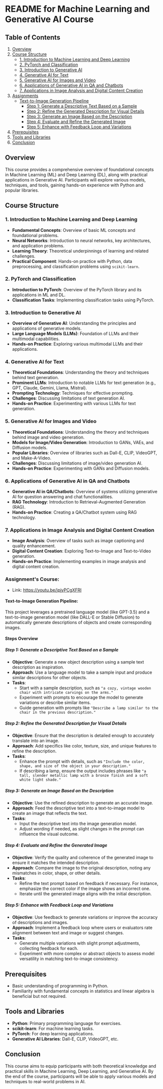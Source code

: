# README for Machine Learning and Generative AI Course

## Table of Contents
1. [Overview](#overview)
2. [Course Structure](#course-structure)
   - [1. Introduction to Machine Learning and Deep Learning](#1-introduction-to-machine-learning-and-deep-learning)
   - [2. PyTorch and Classification](#2-pytorch-and-classification)
   - [3. Introduction to Generative AI](#3-introduction-to-generative-ai)
   - [4. Generative AI for Text](#4-generative-ai-for-text)
   - [5. Generative AI for Images and Video](#5-generative-ai-for-images-and-video)
   - [6. Applications of Generative AI in QA and Chatbots](#6-applications-of-generative-ai-in-qa-and-chatbots)
   - [7. Applications in Image Analysis and Digital Content Creation](#7-applications-in-image-analysis-and-digital-content-creation)
3. [Assignments](#assignments)
   - [Text-to-Image Generation Pipeline](#text-to-image-generation-pipeline)
      - [Step 1: Generate a Descriptive Text Based on a Sample](#step-1-generate-a-descriptive-text-based-on-a-sample)
      - [Step 2: Refine the Generated Description for Visual Details](#step-2-refine-the-generated-description-for-visual-details)
      - [Step 3: Generate an Image Based on the Description](#step-3-generate-an-image-based-on-the-description)
      - [Step 4: Evaluate and Refine the Generated Image](#step-4-evaluate-and-refine-the-generated-image)
      - [Step 5: Enhance with Feedback Loop and Variations](#step-5-enhance-with-feedback-loop-and-variations)
4. [Prerequisites](#prerequisites)
5. [Tools and Libraries](#tools-and-libraries)
6. [Conclusion](#conclusion)
## Overview
This course provides a comprehensive overview of foundational concepts in Machine Learning (ML) and Deep Learning (DL), along with practical applications in Generative AI. Participants will explore various models, techniques, and tools, gaining hands-on experience with Python and popular libraries.

## Course Structure

### 1. Introduction to Machine Learning and Deep Learning
- **Fundamental Concepts**: Overview of basic ML concepts and foundational problems.
- **Neural Networks**: Introduction to neural networks, key architectures, and application problems.
- **Learning Theory**: Theoretical underpinnings of learning and related challenges.
- **Practical Component**: Hands-on practice with Python, data preprocessing, and classification problems using `scikit-learn`.

### 2. PyTorch and Classification
- **Introduction to PyTorch**: Overview of the PyTorch library and its applications in ML and DL.
- **Classification Tasks**: Implementing classification tasks using PyTorch.

### 3. Introduction to Generative AI
- **Overview of Generative AI**: Understanding the principles and applications of generative models.
- **Large Language Models (LLMs)**: Foundation of LLMs and their multimodal capabilities.
- **Hands-on Practice**: Exploring various multimodal LLMs and their applications.

### 4. Generative AI for Text
- **Theoretical Foundations**: Understanding the theory and techniques behind text generation.
- **Prominent LLMs**: Introduction to notable LLMs for text generation (e.g., GPT, Claude, Gemini, Llama, Mistral).
- **Prompting Technology**: Techniques for effective prompting.
- **Challenges**: Discussing limitations of text generation AI.
- **Hands-on Practice**: Experimenting with various LLMs for text generation.

### 5. Generative AI for Images and Video
- **Theoretical Foundations**: Understanding the theory and techniques behind image and video generation.
- **Models for Image/Video Generation**: Introduction to GANs, VAEs, and Diffusion models.
- **Popular Libraries**: Overview of libraries such as Dall-E, CLIP, VideoGPT, and Make-A-Video.
- **Challenges**: Discussing limitations of image/video generation AI.
- **Hands-on Practice**: Experimenting with GANs and Diffusion models.

### 6. Applications of Generative AI in QA and Chatbots
- **Generative AI in QA/Chatbots**: Overview of systems utilizing generative AI for question answering and chat functionalities.
- **RAG Technology**: Introduction to Retrieval-Augmented Generation (RAG).
- **Hands-on Practice**: Creating a QA/Chatbot system using RAG technology.

### 7. Applications in Image Analysis and Digital Content Creation
- **Image Analysis**: Overview of tasks such as image captioning and quality enhancement.
- **Digital Content Creation**: Exploring Text-to-Image and Text-to-Video generation.
- **Hands-on Practice**: Implementing examples in image analysis and digital content creation.

### Assignment's Course: 
- Link: https://youtu.be/jpjyPCgXFRI
#### **Text-to-Image Generation Pipeline**:
  This project leverages a pretrained language model (like GPT-3.5) and a text-to-image generation model (like DALL-E or Stable Diffusion) to automatically generate descriptions of objects and create corresponding images.

#### Steps Overview

##### Step 1: Generate a Descriptive Text Based on a Sample
- **Objective**: Generate a new object description using a sample text description as inspiration.
- **Approach**: Use a language model to take a sample input and produce similar descriptions for other objects.
- **Tasks**:
  - Start with a sample description, such as `"a cozy, vintage wooden chair with intricate carvings on the arms."`
  - Experiment with prompts to encourage the model to generate variations or describe similar items.
  - Guide generation with prompts like `"Describe a lamp similar to the chair in the previous description."`

##### Step 2: Refine the Generated Description for Visual Details
- **Objective**: Ensure that the description is detailed enough to accurately translate into an image.
- **Approach**: Add specifics like color, texture, size, and unique features to refine the description.
- **Tasks**:
  - Enhance the prompt with details, such as `"Include the color, shape, and size of the object in your description."`
  - If describing a lamp, ensure the output includes phrases like `"a tall, slender metallic lamp with a bronze finish and a soft white light shade."`

##### Step 3: Generate an Image Based on the Description
- **Objective**: Use the refined description to generate an accurate image.
- **Approach**: Feed the descriptive text into a text-to-image model to create an image that reflects the text.
- **Tasks**:
  - Input the descriptive text into the image generation model.
  - Adjust wording if needed, as slight changes in the prompt can influence the visual outcome.

##### Step 4: Evaluate and Refine the Generated Image
- **Objective**: Verify the quality and coherence of the generated image to ensure it matches the intended description.
- **Approach**: Compare the image to the original description, noting any mismatches in color, shape, or other details.
- **Tasks**:
  - Refine the text prompt based on feedback if necessary. For instance, emphasize the correct color if the image shows an incorrect one.
  - Iterate until the generated image aligns with the initial description.

##### Step 5: Enhance with Feedback Loop and Variations
- **Objective**: Use feedback to generate variations or improve the accuracy of descriptions and images.
- **Approach**: Implement a feedback loop where users or evaluators rate alignment between text and image or suggest changes.
- **Tasks**:
  - Generate multiple variations with slight prompt adjustments, collecting feedback for each.
  - Experiment with more complex or abstract objects to assess model versatility in matching text-to-image consistency.

## Prerequisites
- Basic understanding of programming in Python.
- Familiarity with fundamental concepts in statistics and linear algebra is beneficial but not required.

## Tools and Libraries
- **Python**: Primary programming language for exercises.
- **scikit-learn**: For machine learning tasks.
- **PyTorch**: For deep learning applications.
- **Generative AI Libraries**: Dall-E, CLIP, VideoGPT, etc.

## Conclusion
This course aims to equip participants with both theoretical knowledge and practical skills in Machine Learning, Deep Learning, and Generative AI. By the end of the course, participants will be able to apply various models and techniques to real-world problems in AI.

